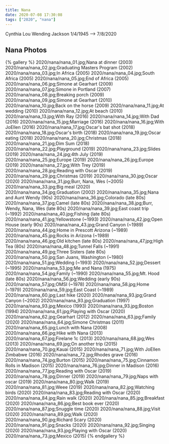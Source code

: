 ```yaml
---
title: Nana
date: 2020-07-08 17:30:08
tags: ["2020", "nana"]
---
```


Cynthia Lou Wending Jackson
1/4/1945 --> 7/8/2020

## Nana Photos

{% gallery %}
2020/nana/nana_01.jpg;Nana at dinner (2003)
2020/nana/nana_02.jpg;Graduating Masters Program (2002)
2020/nana/nana_03.jpg;In Africa (2005)
2020/nana/nana_04.jpg;South Africa (2005)
2020/nana/nana_05.jpg;End of Africa (2005)
2020/nana/nana_06.jpg;Simone at Gearhart (2009)
2020/nana/nana_07.jpg;Simone in Portland (2007)
2020/nana/nana_08.jpg;Breaking porch (2009)
2020/nana/nana_09.jpg;Simone at Gearhart (2010)
2020/nana/nana_10.jpg;Back on the horse (2009)
2020/nana/nana_11.jpg;At wedding (2010)
2020/nana/nana_12.jpg;At beach (2010)
2020/nana/nana_13.jpg;With Ray (2016)
2020/nana/nana_14.jpg;With Dad (2016)
2020/nana/nana_15.jpg;Marriage (2016)
2020/nana/nana_16.jpg;With JoEllen (2016)
2020/nana/nana_17.jpg;Oscar's bat shot (2018)
2020/nana/nana_18.jpg;Oscar's birth (2018)
2020/nana/nana_19.jpg;Oscar eating (2018)
2020/nana/nana_20.jpg;Christmas (2018)
2020/nana/nana_21.jpg;Dim Sum (2018)
2020/nana/nana_22.jpg;Playground (2019)
2020/nana/nana_23.jpg;Slides (2019)
2020/nana/nana_24.jpg;4th July (2019)
2020/nana/nana_25.jpg;Europe (2019)
2020/nana/nana_26.jpg;Europe (2019)
2020/nana/nana_27.jpg;With Trey (2019)
2020/nana/nana_28.jpg;Reading with Oscar (2019)
2020/nana/nana_29.jpg;Christmas (2019)
2020/nana/nana_30.jpg;Oscar (2020)
2020/nana/nana_31.jpg;Burr, Nana, Wes (~2005)
2020/nana/nana_33.jpg;Big meal (2020)
2020/nana/nana_34.jpg;Graduation (2002)
2020/nana/nana_35.jpg;Nana and Aunt Wendy (90s)
2020/nana/nana_36.jpg;Colorado (late 80s)
2020/nana/nana_37.jpg;Camel (late 80s)
2020/nana/nana_38.jpg;Burr, Wendy, Nana, Wes (late 80s)
2020/nana/nana_39.jpg;East coast trip (~1992)
2020/nana/nana_40.jpg;Fishing (late 80s)
2020/nana/nana_41.jpg;Yellowstone (~1993)
2020/nana/nana_42.jpg;Open House (early 90s)
2020/nana/nana_43.jpg;Grand Canyon (~1989)
2020/nana/nana_44.jpg;Home in Prescott Arizona (~1989)
2020/nana/nana_45.jpg;Rocks in Arizona (~1989) 
2020/nana/nana_46.jpg;Old kitchen (late 80s)
2020/nana/nana_47.jpg;High Tea (80s)
2020/nana/nana_48.jpg;Tunnel Falls (~1991)
2020/nana/nana_49.jpg;Three Sisters (late 80s)
2020/nana/nana_50.jpg;San Juans, Washington (~1980)
2020/nana/nana_51.jpg;Wedding (~1993)
2020/nana/nana_52.jpg;Dessert (~1995)
2020/nana/nana_53.jpg;Me and Nana (1975)
2020/nana/nana_54.jpg;Family (~1990)
2020/nana/nana_55.jpg;Mt. Hood (late 80s)
2020/nana/nana_56.jpg;Wedding (early 90s)
2020/nana/nana_57.jpg;OMSI (~1978)
2020/nana/nana_58.jpg;Home (~1979)
2020/nana/nana_59.jpg;East Coast (~1989)
2020/nana/nana_60.jpg;Last hike (2020)
2020/nana/nana_93.jpg;Grand Canyon (~2002)
2020/nana/nana_93.jpg;Graduation (1997)
2020/nana/nana_93.jpg;Mexico (1993)
2020/nana/nana_93.jpg;Boston (1994)
2020/nana/nana_61.jpg;Playing with Oscar (2020)
2020/nana/nana_62.jpg;Gearhart (2012)
2020/nana/nana_63.jpg;Family (2020)
2020/nana/nana_64.jpg;Simone Christmas (2011)
2020/nana/nana_65.jpg;Lunch with Nana (2008)
2020/nana/nana_66.jpg;Hike with Nana (2013)
2020/nana/nana_67.jpg;Firelane 1c (2013)
2020/nana/nana_68.jpg;Wes (2013)
2020/nana/nana_69.jpg;On another trip (2015)
2020/nana/nana_70.jpg;Kauai (2015)
2020/nana/nana_71.jpg;With JoEllen Zimbabwe (2016)
2020/nana/nana_72.jpg;Rhodes grave (2016)
2020/nana/nana_74.jpg;Burton (2015)
2020/nana/nana_75.jpg;Cinnamon Rolls in Madison (2015)
2020/nana/nana_76.jpg;Dinner in Madison (2016)
2020/nana/nana_77.jpg;Reading with Oscar (2019)
2020/nana/nana_78.jpg;Dinner (2019)
2020/nana/nana_79.jpg;Naps with oscar (2019)
2020/nana/nana_80.jpg;Walk (2019)
2020/nana/nana_81.jpg;Weee (2019)
2020/nana/nana_82.jpg;Watching birds (2020)
2020/nana/nana_83.jpg;Reading with Oscar (2020)
2020/nana/nana_84.jpg;Rain walk (2020)
2020/nana/nana_85.jpg;Breakfast (2020)
2020/nana/nana_86.jpg;Best book ever (2020)
2020/nana/nana_87.jpg;Snuggle time (2020)
2020/nana/nana_88.jpg;Visit (2020)
2020/nana/nana_89.jpg;Walk (2020)
2020/nana/nana_90.jpg;Richard Scary (2020)
2020/nana/nana_91.jpg;Snacks (2020)
2020/nana/nana_92.jpg;Singing (2020)
2020/nana/nana_93.jpg;Playing with Oscar (2020)
2020/nana/nana_73.jpg;Mexico (2015)
{% endgallery %}

